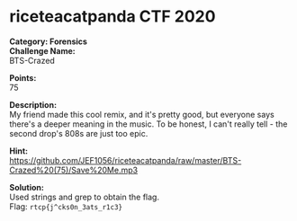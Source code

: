 # riceteacatpanda CTF 2020 <br/>
**Category: Forensics** <br/>
**Challenge Name:** <br/>
BTS-Crazed

**Points:** <br/>
75

**Description:** <br/>
My friend made this cool remix, and it's pretty good, but everyone says there's a deeper meaning in the music. To be honest, I can't really tell - the second drop's 808s are just too epic.


**Hint:** <br/>
https://github.com/JEF1056/riceteacatpanda/raw/master/BTS-Crazed%20(75)/Save%20Me.mp3

**Solution:** <br/>
Used strings and grep to obtain the flag.<br/>
Flag: `rtcp{j^cks0n_3ats_r1c3}`

